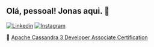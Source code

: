 ## Olá, pessoal! Jonas aqui. 🖖

[![Linkedin](https://img.shields.io/badge/LinkedIn-0077B5?style=for-the-badge&logo=linkedin&logoColor=white)](https://www.linkedin.com/in/jonas-augusto-santos/)
[![Instagram](https://img.shields.io/badge/Instagram-E4405F?style=for-the-badge&logo=instagram&logoColor=white)](https://www.instagram.com/jonasagst/)


📜 [Apache Cassandra 3 Developer Associate Certification ](https://certification.mettl.com/datastax/applicant/verify-certification-with-qr?email=jonas.a.santos%40hotmail.com&assessment=Apache%20Cassandra%203%20Developer%20Associate%20Certification&date=Dec%2004,%202023)

